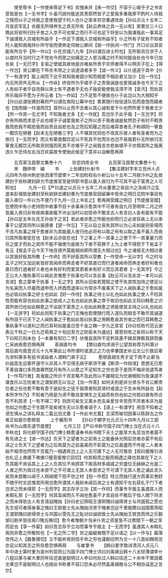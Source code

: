 <!-- { "loadSidebar": true } -->
　　使至辱书【一作使来辱足下书】欢愧来并【来一作交】不容于心嗟乎子之书言意皆是也【一无书字】仆虽巧説何能逃其责耶然皆子之爱我多重我厚不酌时人待我之情而以子之待我之意使我望于时人也仆之家本穷空重遇攻劫【孙曰贞元十五年二月宣武军乱】衣服无所得养生之具无所有【赵云养体之具一无以有】家累仅三十口携此将安所归托乎舍之入京不可也挈之而行不可也足下将安以为我谋哉此一事耳足下诚谓我入京城有所益乎【一作足下谓我入京城有所益乎】仆之所有子犹有不知者时人能知我哉持仆所守驱而使奔走伺候公卿间【驱一作执间一作门】开口论议其安能有所合乎【所一作以】仆在京城八九年【孙曰谓应进士时也】无所取资日求于人以度时月当时行之不觉也今而思之如痛定之人思当痛之时不知何能自处也今年已加长矣【一无巳字】复驱之使就其故地是亦难矣所贵乎京师者得不以明天子在上【得一作岂】贤公卿在下布衣韦带之士谈道谊者多乎【谊一作义】以仆遑遑于其中【仆下一有道字】能上闻而下达乎其知我者固少知而相爱不相忌者又加少【忌一作忘】内无所资外无所从【一作纵】终安所为乎嗟乎子之责我诚是也爱我诚多也今天下之人有如子者乎自尧舜以来士有不遇者乎无也子独安能使我洁清不洿【音汚】而处其所乐哉非不愿为子所云者【为一作如】力不足势不便故也仆于此岂以为大相知乎【孙曰此谓张建封幕府严曰谓在南阳公幕中也】累累随行役役逐队饥而食饱而嬉者也【饱而嬉一作渴而饮】其所以止而不去者以其心诚有爱于仆也然所爱于我者尤少【所一作其一无尤字】不知我者尤多【尤一作犹】吾岂乐于此乎哉【一无岂字】将亦有所病而求息于此也嗟乎子诚爱我矣子之所以责于我者诚是矣然恐子有时不暇责我而悲我不暇悲我而自责且自悲也及之而后知履之而后难耳昔者孔子称顔囘一箪食一瓢饮在陋巷【赵本无在陋巷三字】人不堪其忧囘也不改其乐彼人者有圣者而为之依归【一无而字】而又有箪食瓢饮足以不死其不忧而乐也岂不易哉若仆无所依归无箪食无瓢饮无所取资则饿而死其不亦难乎子之闻我言亦悲矣嗟乎子亦慎其所之哉离违久乍还侍左右当日欢喜故专使驰此候足下意并以自解愈再拜












　　五百家注昌黎文集巻十六
　　钦定四库全书
　　五百家注昌黎文集巻十七
　　宋　魏仲举　编
　　书
　　上张建封仆射书
　　【集注建封字本立兖州人贞元四年为徐州刺史徐泗濠节度使十二年加检校右仆射公以十五年二月脱汴州之乱依建封于徐秋建封辟为节度推官至是供职书意以晨入夜归为不可其不谄于富贵之人可知也】
　　九月一日【严曰退之以贞元十五年二月从董晋之丧自汴之洛闻汴之乱遂来彭城依张建封至秋欲辞去建封奏为节度推官因留幕中受命之明日见院中事目有晨入夜归一件以为不便乃于九月一日上书言之】愈再拜受牒之明日【节度推官牒】在使院中有小吏持院中故事节目十余事来示愈其中不可者有自九月至明年二月之终皆晨入夜归非有疾病事故辄不许出当时以初受命不敢言古人有言曰人各有能有不能【孙曰定五年左氏王孙由于之言】若此者非愈之所能也抑而行之必发狂疾上无以承事于公望其将所以报德者【望一作忘】下无以自立丧失其所以为心夫如是则安得而不言凡执事之择于愈者非为其能晨入夜归也必将有以取之茍有以取之虽不晨入而夜归其所取者犹在也【赵本云亦犹在也】下之事上不一其事上之使下不一其事量力而任之度才而处之其所不能不强使为是故为下者不获罪于上为上者不得怨于下矣孟子有云【按孟子云今天下地丑德齐莫能相尚即所谓无大相过也】今之诸侯无大相过者以其皆好臣其所教【一作命】而不好臣其所以受教【一作受命一无以字】今之时与孟子之时又加远矣皆好其闻命而奔走者不好其直已而行道者闻命而奔走者好利者也直已而行道者好义者也未有好利而爱其君者未有好义而忘其君者【一无其字】今之王公大人惟执事可以闻此言惟愈于执事也可以言此事【赵云可以言此言一本可以此言进】愈之蒙幸于执事【一无之字】其所从旧矣若寛假之使不失其性加待之使足以为名寅而入尽晨而退申而入终酉而退率以为常亦不废事天下之人闻执事之于愈如是也必皆曰执事之好士也如此【好一作待】执事之待士以礼也如此执事之使人不枉其性而能有容也如此执事之欲成人之名也如此执事之厚于故旧也如此又将曰韩愈之识其所依归也如此韩愈之不谄屈于富贵之人也如此韩愈之贤能使其主待之以礼也如此【一无贤字】茍如此则死于执事之门无悔也若使随行而入逐队而趋言不敢尽其诚道有所屈于已天下之人闻执事之于愈如此皆曰执事之用韩愈哀其穷收之而巳耳韩愈之事执事不以道利之而已耳茍如是虽日受千金之赐一岁九迁其官【孙曰任昉代范云谢表云千秋之一日九迁荀爽之十旬远至方之防臣未为速达】感恩则有之矣将以称于天下曰知已则未也【一本重有知已二字】伏惟哀其所不足矜其愚不録其罪察其辞而垂仁采纳焉愈恐惧再拜
　　荅胡直均书
　　【樊曰直均求谒于公望其称荐为科第计其后直均竟登贞元十九年第此公书所谓时或道之之力也李肇国史补云文公引致后辈为求科第多有投书请益者人谓韩门弟子云】
　　愈顿首胡生秀才足下雨不止薪刍价益高生远客怀道守义非其人不交得无病乎斯须不展【斯须一作倾渇】思想无已愈不善自谋口多而食寡然犹月有所入以愈之不足知生之穷也至于是而不悔非信道笃者【一作笃行者】其谁能之所示千百言略不及此而以不屡相见为忧谢相知为急谋道不谋食乐以忘忧者生之谓矣顾无以当之【当一作荅】如何夫别是非分贤与不肖公卿贵位者之任也愈不敢有意于是如生之徒于我厚者知其贤时或道之于生未有所益也【赵本所字作乃】不知者乃用是为谤不敢自爱惧生之无益而有伤也如之何若曰彼有所合吾不利其求【一有不得二字】则庶可矣生又离乡邑去亲爱甘辛苦而不厌者本非为是也如之何愈之于生既不变矣戒生无以示愈者语于人【语上一有谓字】用息不知者之谤生慎从之讲礼释友二篇比旧尤嘉【一作此书尤嘉】志深而喻切因事以陈辞古之作者正如是尔愈顿首
　　上于襄阳书
　　【孙曰于頔字允元贞元十四年九月以工部尚书为山南东道节度使】
　　七月三日【严曰书称守国子四门博士当在贞元十八年秋也】将仕郎守国子四门博士韩愈谨奉书尚书閤下夫士之能享大名显当世者莫不有先进之士【进一作达】负天下之望者为之前焉士之能垂休光照后世者亦莫不有后进之士负天下之望者为之后焉莫为之前虽美而不彰莫为之后虽盛而不传是二人者未始不相须也然而千百载乃一相遇焉岂上之人无可援下之人无可推欤【祝曰援推引进也礼记上弗援下弗推○援音爰推它回切】何其相须之殷而相遇之疎也其故在下之人负其能不肯谄其上上之人负其位不肯顾其下故高材多戚戚之穷盛位无赫赫之光是二人者之所为皆过也未尝干之不可谓上无其人未尝求之不可谓下无其人愈之诵此言久矣而未尝敢以闻于人侧闻閤下抱不世之材【抱一作苞】特立而独行道方而事实巻舒不随乎时文武惟其所用岂愈所谓其人哉抑未闻后进之士有遇知于左右获礼于门下者岂求之而未得耶【一无而字】其志存乎立功【其一作将】而事专乎报主虽遇其人而未暇礼邪【一无而字】何其宜闻而久不闻也愈虽不才其自处不敢后于恒人閤下将求之而未得欤古人有言请自隗始【孙曰史记燕昭王谓郭隗曰诚得贤士与共国孤之愿也先生视可者得身事之隗曰王欲致士先从隗始况贤于隗者岂远千里哉樊曰战国策燕昭王谓郭隗曰欲得贤士与共国以雪先王之耻对曰诚欲致士先从隗始王筑宫而师之乐毅邹衍剧辛皆往焉○隗五贿切】愈今者惟朝夕刍米仆赁之资是急不过费閤下一朝之享而足也【享一作宴】如曰吾志存乎立功而事专乎报主【一无而字】虽遇其人未暇礼焉则非愈之所敢知也【一无之所二字】世之龊龊者既不足以语之【以一作与】磊落竒伟之人【磊鲁猥切】又不能听焉则信乎命之穷也谨献旧所为文一十八首如赐观览亦足以知其志之所存愈恐惧再拜
　　与崔羣书
　　【韩曰羣字敦诗清河人贞元八年中进士第时羣为宣州判官而公为国子四门博士洪曰刘禹锡云韩十八太轻薄谓李卄八程曰某与崔大羣同年往还直是聪明过人李曰何处过人韩曰往还二十余年不曽説着文章岂不是聪明过人也按此书称羣不容口恐未必尽然盖禹锡晚与公不相协溢恶之言尔】
